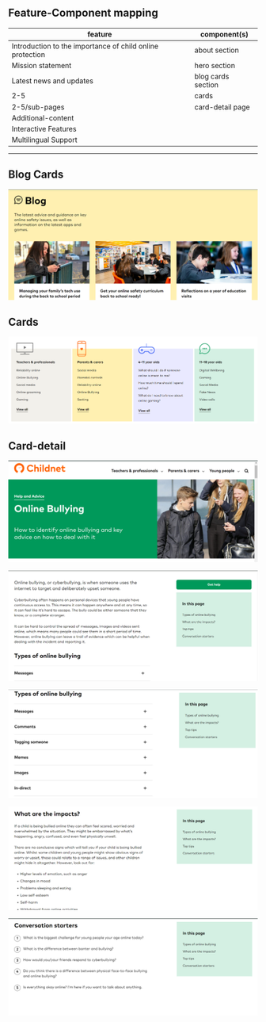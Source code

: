 ## Feature-Component mapping

|feature|component(s)|
|-------|------------|
| Introduction to the importance of child online protection|about section     |
|Mission statement                                         |hero section      |
|Latest news and updates                                   |blog cards section|
|2-5                                                       |cards             |
|2-5/sub-pages                                             |card-detail page  |
|Additional-content                                        |                  |
|Interactive Features                                      |                  |
|Multilingual Support                                      |                  |

------------------------------------------------------------------------------------------------

## Blog Cards

![alt text](image.png)

## Cards

![alt text](image-1.png)

## Card-detail

![alt text](image-2.png)

![alt text](image-3.png)

![alt text](image-4.png)

![alt text](image-5.png)

![alt text](image-6.png)
